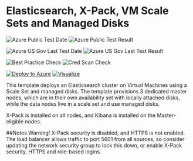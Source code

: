 # Elasticsearch, X-Pack, VM Scale Sets and Managed Disks

![Azure Public Test Date](https://azurequickstartsservice.blob.core.windows.net/badges/elasticsearch-vmss/PublicLastTestDate.svg)
![Azure Public Test Result](https://azurequickstartsservice.blob.core.windows.net/badges/elasticsearch-vmss/PublicDeployment.svg)

![Azure US Gov Last Test Date](https://azurequickstartsservice.blob.core.windows.net/badges/elasticsearch-vmss/FairfaxLastTestDate.svg)
![Azure US Gov Last Test Result](https://azurequickstartsservice.blob.core.windows.net/badges/elasticsearch-vmss/FairfaxDeployment.svg)

![Best Practice Check](https://azurequickstartsservice.blob.core.windows.net/badges/elasticsearch-vmss/BestPracticeResult.svg)
![Cred Scan Check](https://azurequickstartsservice.blob.core.windows.net/badges/elasticsearch-vmss/CredScanResult.svg)

[![Deploy to Azure](https://raw.githubusercontent.com/fathym-it/azure-quickstart-templates/master/1-CONTRIBUTION-GUIDE/images/deploytoazure.svg?sanitize=true)](https://portal.azure.com/#create/Microsoft.Template/uri/https%3A%2F%2Fraw.githubusercontent.com%2Ffathym-it%2Fazure-quickstart-templates%2Fmaster%2Felasticsearch-vmss%2Fazuredeploy.json)
[![Visualize](https://raw.githubusercontent.com/fathym-it/azure-quickstart-templates/master/1-CONTRIBUTION-GUIDE/images/visualizebutton.svg?sanitize=true)](http://armviz.io/#/?load=https%3A%2F%2Fraw.githubusercontent.com%2Ffathym-it%2Fazure-quickstart-templates%2Fmaster%2Felasticsearch-vmss%2Fazuredeploy.json) 

This template deploys an Elasticsearch cluster on Virtual Machines using a Scale Set and managed disks. The template provisions 3 dedicated master nodes, which are in their own availability set with locally attached disks, while the data nodes live in a scale set and use managed disks.

X-Pack is installed on all nodes, and Kibana is installed on the Master-eligible nodes. 

##Notes
Warning! X-Pack security is disabled, and HTTPS is not enabled. The load balancer allows traffic to port 5601 from all sources, so consider updating the network security group to lock this down, or enable X-Pack security, HTTPS and role-based logins. 


